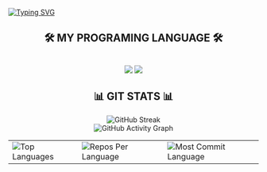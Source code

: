 [![Typing SVG](https://readme-typing-svg.herokuapp.com?font=Fira+Code&pause=1000&color=15CADC&width=500&height=100&lines=Hi+%F0%9F%96%90%EF%B8%8F+There;I'm+Gusti+Tri+Prayoga;Fullstack+Development+%26+Frelance)](https://git.io/typing-svg)

<h2 align="center">🛠️ MY PROGRAMING LANGUAGE 🛠️</h2>
<br/>
<div align="center">
    <img src="https://skillicons.dev/icons?i=bootstrap,html,php,css,vscode,github,git" />
    <img src="https://skillicons.dev/icons?i=nodejs,javascript,laravel,mongodb,mysql,blender" />
</div>

<h2 align="center">📊 GIT STATS 📊</h2>
<div align="center">
    <img src="https://streak-stats.demolab.com/?user=gustitriprayoga&theme=highcontrast&hide_border=true" alt="GitHub Streak" />
    <br>
    <img src="https://github-readme-activity-graph.vercel.app/graph?username=gustitriprayoga&custom_title=G%20GitHub%20Activity%20Graph&hide_border=true&border_radius=15&bg_color=000000&color=FFD700&line=1E90FF&point=1E90FF&area_color=000000&title_color=FFD700&area=true" alt="GitHub Activity Graph" />
    <br>
    <div align="center">
        <table>
            <tr>
                <td>
                    <img src="https://github-readme-stats.vercel.app/api/top-langs/?username=ivancotacte&hide=html&hide_border=true&layout=compact&langs_count=8&theme=highcontrast" alt="Top Languages">
                </td>
                <td>
                    <img src="https://github-profile-summary-cards.vercel.app/api/cards/repos-per-language?username=ivancotacte&theme=highcontrast&hide_border=true" alt="Repos Per Language">
                </td>
                <td>
                    <img src="https://github-profile-summary-cards.vercel.app/api/cards/most-commit-language?username=ivancotacte&theme=highcontrast&hide_border=true" alt="Most Commit Language">
                </td>
            </tr>
        </table>
    </div>
</div>

